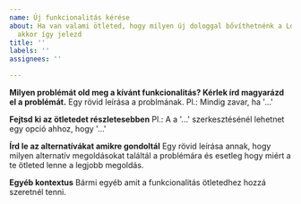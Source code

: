 ```yaml
---
name: Új funkcionalitás kérése
about: Ha van valami ötleted, hogy milyen új dologgal bővíthetnénk a LovassyAppot
  akkor így jelezd
title: ''
labels: ''
assignees: ''

---
```


**Milyen problémát old meg a kívánt funkcionalitás? Kérlek írd magyarázd el a problémát.**
Egy rövid leírása a problmának. Pl.: Mindig zavar, ha '...'

**Fejtsd ki az ötletedet részletesebben**
Pl.: A a '...' szerkesztésénél lehetnet egy opció ahhoz, hogy '...'

**Írd le az alternatívákat amikre gondoltál**
Egy rövid leírása annak, hogy milyen alternatív megoldásokat találtál a problémára és esetleg hogy miért a te ötleted lenne a legjobb megoldás.

**Egyéb kontextus**
Bármi egyéb amit a funkcionalitás ötletedhez hozzá szeretnél tenni.
